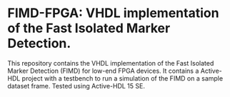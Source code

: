 # FIMD-FPGA: VHDL implementation of the Fast Isolated Marker Detection.

This repository contains the VHDL implementation of the Fast Isolated Marker Detection (FIMD) for low-end FPGA devices. It contains a Active-HDL project with a testbench to run a simulation of the FIMD on a sample dataset frame. Tested using Active-HDL 15 SE.